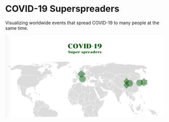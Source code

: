 # COVID-19 Superspreaders

Visualizing worldwide events that spread COVID-19 to many people at the same time.

![Screenshot](thumbnail.png)
